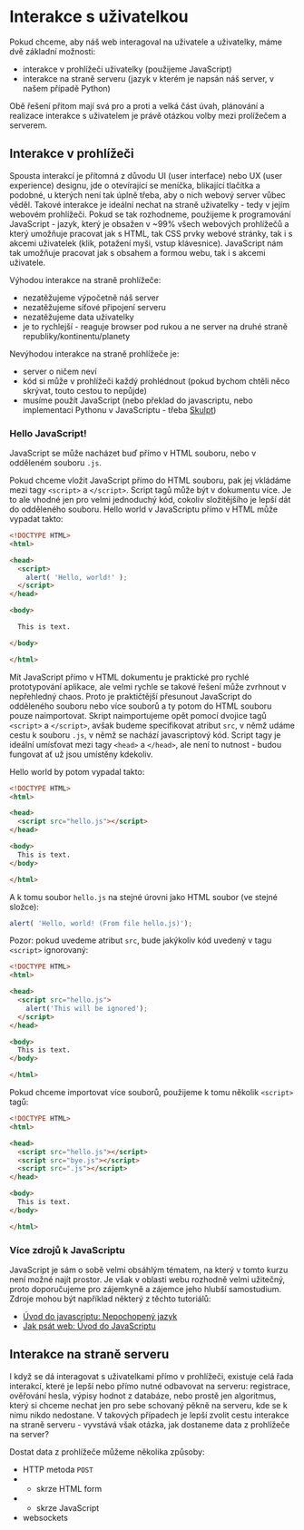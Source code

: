 # Interakce s uživatelkou

Pokud chceme, aby náš web interagoval na uživatele a uživatelky, máme dvě základní možnosti:

- interakce v prohlížeči uživatelky (použijeme JavaScript)
- interakce na straně serveru (jazyk v kterém je napsán náš server, v našem případě Python)

Obě řešení přitom mají svá pro a proti a velká část úvah, plánování a realizace interakce s uživatelem je právě otázkou volby mezi prolížečem a serverem.

## Interakce v prohlížeči
Spousta interakcí je přítomná z důvodu UI (user interface) nebo UX (user experience) designu, jde o otevírající se meníčka, blikající tlačítka a podobné, u kterých není tak úplně třeba, aby o nich webový server vůbec věděl.
Takové interakce je ideální nechat na straně uživatelky - tedy v jejím webovém prohlížeči.
Pokud se tak rozhodneme, použijeme k programování JavaScript - jazyk, který je obsažen v ~99% všech webových prohlížečů a který umožňuje pracovat jak s HTML, tak CSS prvky webové stránky, tak i s akcemi uživatelek (klik, potažení myši, vstup klávesnice).
JavaScript nám tak umožňuje pracovat jak s obsahem a formou webu, tak i s akcemi uživatele.

Výhodou interakce na straně prohlížeče:
- nezatěžujeme výpočetně náš server
- nezatěžujeme síťové připojení serveru 
- nezatěžujeme data uživatelky
- je to rychlejší - reaguje browser pod rukou a ne server na druhé straně republiky/kontinentu/planety

Nevýhodou interakce na straně prohlížeče je:
- server o ničem neví
- kód si může v prohlížeči každý prohlédnout (pokud bychom chtěli něco skrývat, touto cestou to nepůjde)
- musíme použít JavaScript (nebo překlad do javascriptu, nebo implementaci Pythonu v JavaScriptu - třeba [Skulpt](http://skulpt.org/))

### Hello JavaScript!

JavaScript se může nacházet buď přímo v HTML souboru, nebo v odděleném souboru `.js`.

Pokud chceme vložit JavaScript přímo do HTML souboru, pak jej vkládáme mezi tagy `<script>`  a `</script>`.
Script tagů může být v dokumentu více.
Je to ale vhodné jen pro velmi jednoduchý kód, cokoliv složitějšího je lepší dát do odděleného souboru.
Hello world v JavaScriptu přímo v HTML může vypadat takto:

```html
<!DOCTYPE HTML>
<html>

<head>
  <script>
    alert( 'Hello, world!' );
  </script>
</head>

<body>

  This is text.

</body>

</html>
```

Mít JavaScript přímo v HTML dokumentu je praktické pro rychlé prototypování aplikace, ale velmi rychle se takové řešení může zvrhnout v nepřehledný chaos.
Proto je praktičtější přesunout JavaScript do odděleného souboru nebo více souborů a ty potom do HTML souboru pouze naimportovat.
Skript naimportujeme opět pomocí dvojice tagů `<script>` a `</script>`, avšak budeme specifikovat atribut `src`, v němž udáme cestu k souboru `.js`, v němž se nachází javascriptový kód.
Script tagy je ideální umísťovat mezi tagy `<head>` a `</head>`, ale není to nutnost - budou fungovat ať už jsou umístěny kdekoliv.

Hello world by potom vypadal takto:

```html
<!DOCTYPE HTML>
<html>

<head>
  <script src="hello.js"></script>
</head>

<body>
  This is text.
</body>

</html>
```

A k tomu soubor `hello.js` na stejné úrovni jako HTML soubor (ve stejné složce):
```javascript
alert( 'Hello, world! (From file hello.js)');
```

Pozor: pokud uvedeme atribut `src`, bude jakýkoliv kód uvedený v tagu `<script>` ignorovaný:

```html
<!DOCTYPE HTML>
<html>

<head>
  <script src="hello.js">
    alert('This will be ignored');
  </script>
</head>

<body>
  This is text.
</body>

</html>
```

Pokud chceme importovat více souborů, použijeme k tomu několik `<script>` tagů:

```html
<!DOCTYPE HTML>
<html>

<head>
  <script src="hello.js"></script>
  <script src="bye.js"></script>
  <script src=".js"></script>
</head>

<body>
  This is text.
</body>

</html>
```

### Více zdrojů k JavaScriptu

JavaScript je sám o sobě velmi obsáhlým tématem, na který v tomto kurzu není možné najít prostor.
Je však v oblasti webu rozhodně velmi užitečný, proto doporučujeme pro zájemkyně a zájemce jeho hlubší samostudium.
Zdroje mohou být například některý z těchto tutoriálů:
- [Úvod do javascriptu: Nepochopený jazyk](https://www.itnetwork.cz/javascript/zaklady/javascript-tutorial-uvod-do-javascriptu-nepochopeny-jazyk)
- [Jak psát web: Úvod do JavaScriptu](https://www.jakpsatweb.cz/javascript/javascript-uvod.html)

## Interakce na straně serveru

I když se dá interagovat s uživatelkami přímo v prohlížeči, existuje celá řada interakcí, které je lepší nebo přímo nutné odbavovat na serveru: registrace, ověřování hesla, výpisy hodnot z databáze, nebo prostě jen algoritmus, který si chceme nechat jen pro sebe schovaný pěkně na serveru, kde se k nimu nikdo nedostane.
V takových případech je lepší zvolit cestu interakce na straně serveru - vyvstává však otázka, jak dostaneme data z prohlížeče na server?

Dostat data z prohlížeče můžeme několika způsoby:
* HTTP metoda `POST`
* * skrze HTML form 
* * skrze JavaScript
* websockets
